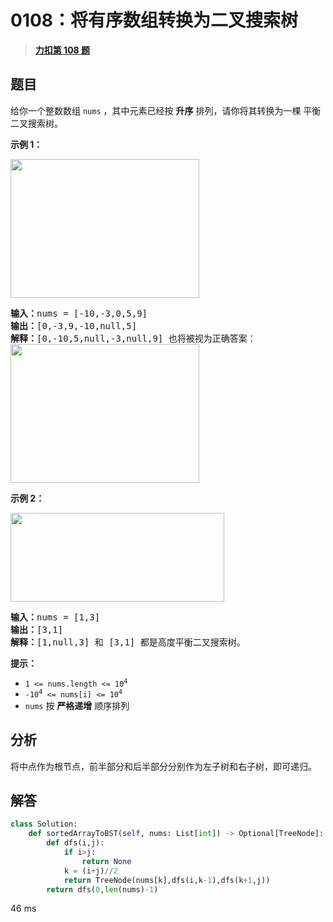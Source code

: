 # 0108：将有序数组转换为二叉搜索树


> <u>**[力扣第 108 题](https://leetcode.cn/problems/convert-sorted-array-to-binary-search-tree/)**</u>

## 题目

<p>给你一个整数数组 <code>nums</code> ，其中元素已经按 <strong>升序</strong> 排列，请你将其转换为一棵 <span data-keyword="height-balanced">平衡</span> 二叉搜索树。</p>



<p><strong>示例 1：</strong></p>
<img alt="" src="https://assets.leetcode.com/uploads/2021/02/18/btree1.jpg" style="width: 302px; height: 222px;" />
<pre>
<strong>输入：</strong>nums = [-10,-3,0,5,9]
<strong>输出：</strong>[0,-3,9,-10,null,5]
<strong>解释：</strong>[0,-10,5,null,-3,null,9] 也将被视为正确答案：
<img alt="" src="https://assets.leetcode.com/uploads/2021/02/18/btree2.jpg" style="width: 302px; height: 222px;" />
</pre>

<p><strong>示例 2：</strong></p>
<img alt="" src="https://assets.leetcode.com/uploads/2021/02/18/btree.jpg" style="width: 342px; height: 142px;" />
<pre>
<strong>输入：</strong>nums = [1,3]
<strong>输出：</strong>[3,1]
<strong>解释：</strong>[1,null,3] 和 [3,1] 都是高度平衡二叉搜索树。
</pre>



<p><strong>提示：</strong></p>

<ul>
<li><code>1 &lt;= nums.length &lt;= 10<sup>4</sup></code></li>
<li><code>-10<sup>4</sup> &lt;= nums[i] &lt;= 10<sup>4</sup></code></li>
<li><code>nums</code> 按 <strong>严格递增</strong> 顺序排列</li>
</ul>


## 分析

将中点作为根节点，前半部分和后半部分分别作为左子树和右子树，即可递归。

## 解答

```python
class Solution:
    def sortedArrayToBST(self, nums: List[int]) -> Optional[TreeNode]:
        def dfs(i,j):
            if i>j:
                return None
            k = (i+j)//2
            return TreeNode(nums[k],dfs(i,k-1),dfs(k+1,j))
        return dfs(0,len(nums)-1)
```
46 ms

